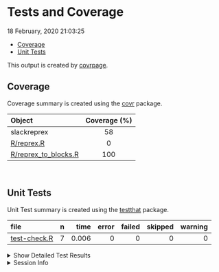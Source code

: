 Tests and Coverage
================
18 February, 2020 21:03:25

  - [Coverage](#coverage)
  - [Unit Tests](#unit-tests)

This output is created by
[covrpage](https://github.com/metrumresearchgroup/covrpage).

## Coverage

Coverage summary is created using the
[covr](https://github.com/r-lib/covr) package.

| Object                                            | Coverage (%) |
| :------------------------------------------------ | :----------: |
| slackreprex                                       |      58      |
| [R/reprex.R](../R/reprex.R)                       |      0       |
| [R/reprex\_to\_blocks.R](../R/reprex_to_blocks.R) |     100      |

<br>

## Unit Tests

Unit Test summary is created using the
[testthat](https://github.com/r-lib/testthat) package.

| file                                  | n |  time | error | failed | skipped | warning |
| :------------------------------------ | -: | ----: | ----: | -----: | ------: | ------: |
| [test-check.R](testthat/test-check.R) | 7 | 0.006 |     0 |      0 |       0 |       0 |

<details closed>

<summary> Show Detailed Test Results </summary>

| file                                      | context          | test                  | status | n |  time |
| :---------------------------------------- | :--------------- | :-------------------- | :----- | -: | ----: |
| [test-check.R](testthat/test-check.R#L29) | reprex to blocks | class: no\_fig        | PASS   | 1 | 0.001 |
| [test-check.R](testthat/test-check.R#L33) | reprex to blocks | class: err            | PASS   | 1 | 0.001 |
| [test-check.R](testthat/test-check.R#L37) | reprex to blocks | class: fig            | PASS   | 1 | 0.001 |
| [test-check.R](testthat/test-check.R#L45) | reprex to blocks | element type: no\_fig | PASS   | 1 | 0.001 |
| [test-check.R](testthat/test-check.R#L49) | reprex to blocks | element type: err     | PASS   | 1 | 0.001 |
| [test-check.R](testthat/test-check.R#L53) | reprex to blocks | element type: err emo | PASS   | 1 | 0.001 |
| [test-check.R](testthat/test-check.R#L57) | reprex to blocks | element type: fig     | PASS   | 1 | 0.000 |

</details>

<details>

<summary> Session Info </summary>

| Field    | Value                               |
| :------- | :---------------------------------- |
| Version  | R version 3.6.1 (2019-07-05)        |
| Platform | x86\_64-apple-darwin15.6.0 (64-bit) |
| Running  | macOS Mojave 10.14.5                |
| Language | en\_US                              |
| Timezone | America/New\_York                   |

| Package  | Version |
| :------- | :------ |
| testthat | 2.2.1   |
| covr     | 3.3.0   |
| covrpage | 0.0.70  |

</details>

<!--- Final Status : pass --->

